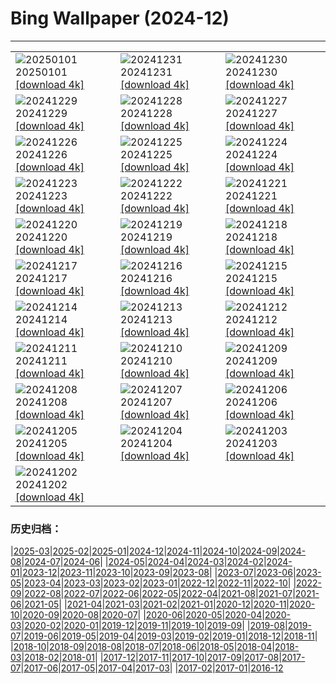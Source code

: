 # Bing Wallpaper (2024-12)
**************

<table><tr><td><img class="wallpaper" src="https://www.bing.com/th?id=OHR.Hogmanay2024_EN-GB1967612260_1920x1080.jpg" alt="20250101"> 20250101 <a href="https://www.bing.com/th?id=OHR.Hogmanay2024_EN-GB1967612260_UHD.jpg">[download 4k]</a></td><td><img class="wallpaper" src="https://www.bing.com/th?id=OHR.MountFieldNP_EN-GB1514220907_1920x1080.jpg" alt="20241231"> 20241231 <a href="https://www.bing.com/th?id=OHR.MountFieldNP_EN-GB1514220907_UHD.jpg">[download 4k]</a></td><td><img class="wallpaper" src="https://www.bing.com/th?id=OHR.BorobudurBells_EN-GB3331651821_1920x1080.jpg" alt="20241230"> 20241230 <a href="https://www.bing.com/th?id=OHR.BorobudurBells_EN-GB3331651821_UHD.jpg">[download 4k]</a></td></tr><tr><td><img class="wallpaper" src="https://www.bing.com/th?id=OHR.CoralTurtle_EN-GB3087704851_1920x1080.jpg" alt="20241229"> 20241229 <a href="https://www.bing.com/th?id=OHR.CoralTurtle_EN-GB3087704851_UHD.jpg">[download 4k]</a></td><td><img class="wallpaper" src="https://www.bing.com/th?id=OHR.LakeBledSnow_EN-GB9064661612_1920x1080.jpg" alt="20241228"> 20241228 <a href="https://www.bing.com/th?id=OHR.LakeBledSnow_EN-GB9064661612_UHD.jpg">[download 4k]</a></td><td><img class="wallpaper" src="https://www.bing.com/th?id=OHR.MouseholeXmas_EN-GB9459656621_1920x1080.jpg" alt="20241227"> 20241227 <a href="https://www.bing.com/th?id=OHR.MouseholeXmas_EN-GB9459656621_UHD.jpg">[download 4k]</a></td></tr><tr><td><img class="wallpaper" src="https://www.bing.com/th?id=OHR.ReindeerTrio_EN-GB9048626587_1920x1080.jpg" alt="20241226"> 20241226 <a href="https://www.bing.com/th?id=OHR.ReindeerTrio_EN-GB9048626587_UHD.jpg">[download 4k]</a></td><td><img class="wallpaper" src="https://www.bing.com/th?id=OHR.SantaSnowglobe_EN-GB8850390897_1920x1080.jpg" alt="20241225"> 20241225 <a href="https://www.bing.com/th?id=OHR.SantaSnowglobe_EN-GB8850390897_UHD.jpg">[download 4k]</a></td><td><img class="wallpaper" src="https://www.bing.com/th?id=OHR.FestivusCranes_EN-GB8631404413_1920x1080.jpg" alt="20241224"> 20241224 <a href="https://www.bing.com/th?id=OHR.FestivusCranes_EN-GB8631404413_UHD.jpg">[download 4k]</a></td></tr><tr><td><img class="wallpaper" src="https://www.bing.com/th?id=OHR.CrystalPier_EN-GB6658264823_1920x1080.jpg" alt="20241223"> 20241223 <a href="https://www.bing.com/th?id=OHR.CrystalPier_EN-GB6658264823_UHD.jpg">[download 4k]</a></td><td><img class="wallpaper" src="https://www.bing.com/th?id=OHR.BurningOfTheClocks2024_EN-GB6475088295_1920x1080.jpg" alt="20241222"> 20241222 <a href="https://www.bing.com/th?id=OHR.BurningOfTheClocks2024_EN-GB6475088295_UHD.jpg">[download 4k]</a></td><td><img class="wallpaper" src="https://www.bing.com/th?id=OHR.SantaClausVillage_EN-GB5411562669_1920x1080.jpg" alt="20241221"> 20241221 <a href="https://www.bing.com/th?id=OHR.SantaClausVillage_EN-GB5411562669_UHD.jpg">[download 4k]</a></td></tr><tr><td><img class="wallpaper" src="https://www.bing.com/th?id=OHR.SibiuRomania_EN-GB6095129735_1920x1080.jpg" alt="20241220"> 20241220 <a href="https://www.bing.com/th?id=OHR.SibiuRomania_EN-GB6095129735_UHD.jpg">[download 4k]</a></td><td><img class="wallpaper" src="https://www.bing.com/th?id=OHR.NutcrackerBallet_EN-GB4363189142_1920x1080.jpg" alt="20241219"> 20241219 <a href="https://www.bing.com/th?id=OHR.NutcrackerBallet_EN-GB4363189142_UHD.jpg">[download 4k]</a></td><td><img class="wallpaper" src="https://www.bing.com/th?id=OHR.ReinefjordenNorway_EN-GB7665717824_1920x1080.jpg" alt="20241218"> 20241218 <a href="https://www.bing.com/th?id=OHR.ReinefjordenNorway_EN-GB7665717824_UHD.jpg">[download 4k]</a></td></tr><tr><td><img class="wallpaper" src="https://www.bing.com/th?id=OHR.SalzburgSnow_EN-GB5350086810_1920x1080.jpg" alt="20241217"> 20241217 <a href="https://www.bing.com/th?id=OHR.SalzburgSnow_EN-GB5350086810_UHD.jpg">[download 4k]</a></td><td><img class="wallpaper" src="https://www.bing.com/th?id=OHR.MisurinaLake_EN-GB5184581408_1920x1080.jpg" alt="20241216"> 20241216 <a href="https://www.bing.com/th?id=OHR.MisurinaLake_EN-GB5184581408_UHD.jpg">[download 4k]</a></td><td><img class="wallpaper" src="https://www.bing.com/th?id=OHR.NorthernHawkOwl_EN-GB5538150484_1920x1080.jpg" alt="20241215"> 20241215 <a href="https://www.bing.com/th?id=OHR.NorthernHawkOwl_EN-GB5538150484_UHD.jpg">[download 4k]</a></td></tr><tr><td><img class="wallpaper" src="https://www.bing.com/th?id=OHR.ChristmasBudapest_EN-GB5094460199_1920x1080.jpg" alt="20241214"> 20241214 <a href="https://www.bing.com/th?id=OHR.ChristmasBudapest_EN-GB5094460199_UHD.jpg">[download 4k]</a></td><td><img class="wallpaper" src="https://www.bing.com/th?id=OHR.WildPoinsettia_EN-GB5028659817_1920x1080.jpg" alt="20241213"> 20241213 <a href="https://www.bing.com/th?id=OHR.WildPoinsettia_EN-GB5028659817_UHD.jpg">[download 4k]</a></td><td><img class="wallpaper" src="https://www.bing.com/th?id=OHR.DolomitesSky_EN-GB4868872493_1920x1080.jpg" alt="20241212"> 20241212 <a href="https://www.bing.com/th?id=OHR.DolomitesSky_EN-GB4868872493_UHD.jpg">[download 4k]</a></td></tr><tr><td><img class="wallpaper" src="https://www.bing.com/th?id=OHR.CornwallSnow_EN-GB4665693943_1920x1080.jpg" alt="20241211"> 20241211 <a href="https://www.bing.com/th?id=OHR.CornwallSnow_EN-GB4665693943_UHD.jpg">[download 4k]</a></td><td><img class="wallpaper" src="https://www.bing.com/th?id=OHR.GuanacosChile_EN-GB4439006560_1920x1080.jpg" alt="20241210"> 20241210 <a href="https://www.bing.com/th?id=OHR.GuanacosChile_EN-GB4439006560_UHD.jpg">[download 4k]</a></td><td><img class="wallpaper" src="https://www.bing.com/th?id=OHR.ReopeningNotreDame_EN-GB4181670261_1920x1080.jpg" alt="20241209"> 20241209 <a href="https://www.bing.com/th?id=OHR.ReopeningNotreDame_EN-GB4181670261_UHD.jpg">[download 4k]</a></td></tr><tr><td><img class="wallpaper" src="https://www.bing.com/th?id=OHR.Stonehenge2024_EN-GB3942393785_1920x1080.jpg" alt="20241208"> 20241208 <a href="https://www.bing.com/th?id=OHR.Stonehenge2024_EN-GB3942393785_UHD.jpg">[download 4k]</a></td><td><img class="wallpaper" src="https://www.bing.com/th?id=OHR.HelsinkiDusk_EN-GB3167240327_1920x1080.jpg" alt="20241207"> 20241207 <a href="https://www.bing.com/th?id=OHR.HelsinkiDusk_EN-GB3167240327_UHD.jpg">[download 4k]</a></td><td><img class="wallpaper" src="https://www.bing.com/th?id=OHR.MonoTufa_EN-GB2751110672_1920x1080.jpg" alt="20241206"> 20241206 <a href="https://www.bing.com/th?id=OHR.MonoTufa_EN-GB2751110672_UHD.jpg">[download 4k]</a></td></tr><tr><td><img class="wallpaper" src="https://www.bing.com/th?id=OHR.RhinosKenya_EN-GB8677567554_1920x1080.jpg" alt="20241205"> 20241205 <a href="https://www.bing.com/th?id=OHR.RhinosKenya_EN-GB8677567554_UHD.jpg">[download 4k]</a></td><td><img class="wallpaper" src="https://www.bing.com/th?id=OHR.JaipurFort_EN-GB1927902015_1920x1080.jpg" alt="20241204"> 20241204 <a href="https://www.bing.com/th?id=OHR.JaipurFort_EN-GB1927902015_UHD.jpg">[download 4k]</a></td><td><img class="wallpaper" src="https://www.bing.com/th?id=OHR.SnowMoose_EN-GB9676288027_1920x1080.jpg" alt="20241203"> 20241203 <a href="https://www.bing.com/th?id=OHR.SnowMoose_EN-GB9676288027_UHD.jpg">[download 4k]</a></td></tr><tr><td><img class="wallpaper" src="https://www.bing.com/th?id=OHR.IcebergsAntarctica_EN-GB9447266279_1920x1080.jpg" alt="20241202"> 20241202 <a href="https://www.bing.com/th?id=OHR.IcebergsAntarctica_EN-GB9447266279_UHD.jpg">[download 4k]</a></td><td></td><td></td></tr></table>

### 历史归档：

|[2025-03](/../2025-03/2025-03.md)|[2025-02](/../2025-02/2025-02.md)|[2025-01](/../2025-01/2025-01.md)|[2024-12](/2024-12.md)|[2024-11](/../2024-11/2024-11.md)|[2024-10](/../2024-10/2024-10.md)|[2024-09](/../2024-09/2024-09.md)|[2024-08](/../2024-08/2024-08.md)|[2024-07](/../2024-07/2024-07.md)|[2024-06](/../2024-06/2024-06.md)|
|[2024-05](/../2024-05/2024-05.md)|[2024-04](/../2024-04/2024-04.md)|[2024-03](/../2024-03/2024-03.md)|[2024-02](/../2024-02/2024-02.md)|[2024-01](/../2024-01/2024-01.md)|[2023-12](/../2023-12/2023-12.md)|[2023-11](/../2023-11/2023-11.md)|[2023-10](/../2023-10/2023-10.md)|[2023-09](/../2023-09/2023-09.md)|[2023-08](/../2023-08/2023-08.md)|
|[2023-07](/../2023-07/2023-07.md)|[2023-06](/../2023-06/2023-06.md)|[2023-05](/../2023-05/2023-05.md)|[2023-04](/../2023-04/2023-04.md)|[2023-03](/../2023-03/2023-03.md)|[2023-02](/../2023-02/2023-02.md)|[2023-01](/../2023-01/2023-01.md)|[2022-12](/../2022-12/2022-12.md)|[2022-11](/../2022-11/2022-11.md)|[2022-10](/../2022-10/2022-10.md)|
|[2022-09](/../2022-09/2022-09.md)|[2022-08](/../2022-08/2022-08.md)|[2022-07](/../2022-07/2022-07.md)|[2022-06](/../2022-06/2022-06.md)|[2022-05](/../2022-05/2022-05.md)|[2022-04](/../2022-04/2022-04.md)|[2021-08](/../2021-08/2021-08.md)|[2021-07](/../2021-07/2021-07.md)|[2021-06](/../2021-06/2021-06.md)|[2021-05](/../2021-05/2021-05.md)|
|[2021-04](/../2021-04/2021-04.md)|[2021-03](/../2021-03/2021-03.md)|[2021-02](/../2021-02/2021-02.md)|[2021-01](/../2021-01/2021-01.md)|[2020-12](/../2020-12/2020-12.md)|[2020-11](/../2020-11/2020-11.md)|[2020-10](/../2020-10/2020-10.md)|[2020-09](/../2020-09/2020-09.md)|[2020-08](/../2020-08/2020-08.md)|[2020-07](/../2020-07/2020-07.md)|
|[2020-06](/../2020-06/2020-06.md)|[2020-05](/../2020-05/2020-05.md)|[2020-04](/../2020-04/2020-04.md)|[2020-03](/../2020-03/2020-03.md)|[2020-02](/../2020-02/2020-02.md)|[2020-01](/../2020-01/2020-01.md)|[2019-12](/../2019-12/2019-12.md)|[2019-11](/../2019-11/2019-11.md)|[2019-10](/../2019-10/2019-10.md)|[2019-09](/../2019-09/2019-09.md)|
|[2019-08](/../2019-08/2019-08.md)|[2019-07](/../2019-07/2019-07.md)|[2019-06](/../2019-06/2019-06.md)|[2019-05](/../2019-05/2019-05.md)|[2019-04](/../2019-04/2019-04.md)|[2019-03](/../2019-03/2019-03.md)|[2019-02](/../2019-02/2019-02.md)|[2019-01](/../2019-01/2019-01.md)|[2018-12](/../2018-12/2018-12.md)|[2018-11](/../2018-11/2018-11.md)|
|[2018-10](/../2018-10/2018-10.md)|[2018-09](/../2018-09/2018-09.md)|[2018-08](/../2018-08/2018-08.md)|[2018-07](/../2018-07/2018-07.md)|[2018-06](/../2018-06/2018-06.md)|[2018-05](/../2018-05/2018-05.md)|[2018-04](/../2018-04/2018-04.md)|[2018-03](/../2018-03/2018-03.md)|[2018-02](/../2018-02/2018-02.md)|[2018-01](/../2018-01/2018-01.md)|
|[2017-12](/../2017-12/2017-12.md)|[2017-11](/../2017-11/2017-11.md)|[2017-10](/../2017-10/2017-10.md)|[2017-09](/../2017-09/2017-09.md)|[2017-08](/../2017-08/2017-08.md)|[2017-07](/../2017-07/2017-07.md)|[2017-06](/../2017-06/2017-06.md)|[2017-05](/../2017-05/2017-05.md)|[2017-04](/../2017-04/2017-04.md)|[2017-03](/../2017-03/2017-03.md)|
|[2017-02](/../2017-02/2017-02.md)|[2017-01](/../2017-01/2017-01.md)|[2016-12](/../2016-12/2016-12.md)